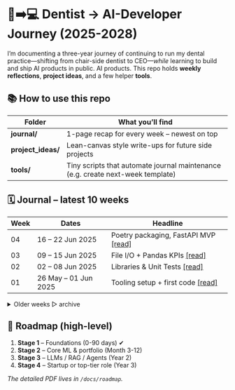 # 🦷➡️💻  Dentist → AI-Developer Journey (2025-2028)

I’m documenting a three-year journey of continuing to run my dental practice—shifting from chair-side dentist to CEO—*while* learning to build and ship AI products in public.
AI products. This repo holds **weekly reflections**, **project ideas**, and a few helper **tools**.

## 📚 How to use this repo

| Folder | What you’ll find |
| -------| ---------------- |
| **journal/** | 1-page recap for every week – newest on top |
| **project_ideas/** | Lean-canvas style write-ups for future side projects |
| **tools/** | Tiny scripts that automate journal maintenance (e.g. create next-week template) |

## 🗓️ Journal – latest 10 weeks

| Week | Dates | Headline |
| ---- | ------ | -------- |
| 04 | 16 – 22 Jun 2025 | Poetry packaging, FastAPI MVP [[read]](journal/week-04.md) |
| 03 | 09 – 15 Jun 2025 | File I/O + Pandas KPIs [[read]](journal/week-03.md) |
| 02 | 02 – 08 Jun 2025 | Libraries & Unit Tests [[read]](journal/week-02.md) |
| 01 | 26 May – 01 Jun 2025 | Tooling setup + first code [[read]](journal/week-01.md) |

<details>
<summary>Older weeks ▷ archive</summary>

See **journal/archive.md** for weeks 00–…  
(*auto-generated each month*).

</details>

## 🎯 Roadmap (high-level)

1. **Stage 1** – Foundations (0-90 days) ✔  
2. **Stage 2** – Core ML & portfolio (Month 3-12)  
3. **Stage 3** – LLMs / RAG / Agents (Year 2)  
4. **Stage 4** – Startup or top-tier role (Year 3)  

*The detailed PDF lives in `/docs/roadmap`.*  
